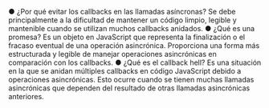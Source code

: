 ● ¿Por qué evitar los callbacks en las llamadas asíncronas?
Se debe principalmente a la dificultad de mantener un código limpio, legible y mantenible cuando se utilizan muchos callbacks anidados.
● ¿Qué es una promesa?
Es un objeto en JavaScript que representa la finalización o el fracaso eventual de una operación asincrónica. Proporciona una forma más estructurada y legible de manejar operaciones asincrónicas en comparación con los callbacks.
● ¿Qué es el callback hell?
Es una situación en la que se anidan múltiples callbacks en código JavaScript debido a operaciones asincrónicas. Esto ocurre cuando se tienen muchas llamadas asincrónicas que dependen del resultado de otras llamadas asincrónicas anteriores.